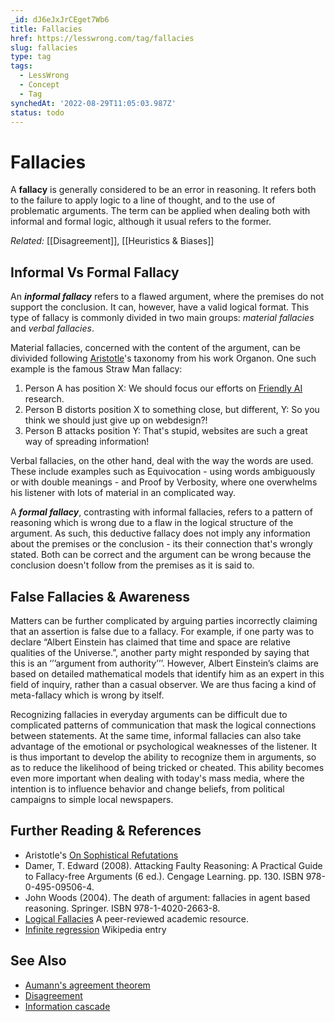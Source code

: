 ```yaml
---
_id: dJ6eJxJrCEget7Wb6
title: Fallacies
href: https://lesswrong.com/tag/fallacies
slug: fallacies
type: tag
tags:
  - LessWrong
  - Concept
  - Tag
synchedAt: '2022-08-29T11:05:03.987Z'
status: todo
---
```


# Fallacies

A **fallacy** is generally considered to be an error in reasoning. It refers both to the failure to apply logic to a line of thought, and to the use of problematic arguments. The term can be applied when dealing both with informal and formal logic, although it usual refers to the former.

*Related:* [[Disagreement]], [[Heuristics & Biases]]

## Informal Vs Formal Fallacy

An ***informal fallacy*** refers to a flawed argument, where the premises do not support the conclusion. It can, however, have a valid logical format. This type of fallacy is commonly divided in two main groups: *material fallacies* and *verbal fallacies*.

Material fallacies, concerned with the content of the argument, can be divivided following [Aristotle](http://en.wikipedia.org/wiki/Aristotle)'s taxonomy from his work Organon. One such example is the famous Straw Man fallacy:

1. Person A has position X: We should focus our efforts on [Friendly AI](https://wiki.lesswrong.com/wiki/Friendly_AI) research.
2. Person B distorts position X to something close, but different, Y: So you think we should just give up on webdesign?!
3. Person B attacks position Y: That's stupid, websites are such a great way of spreading information!

Verbal fallacies, on the other hand, deal with the way the words are used. These include examples such as Equivocation - using words ambiguously or with double meanings - and Proof by Verbosity, where one overwhelms his listener with lots of material in an complicated way.

A ***formal fallacy***, contrasting with informal fallacies, refers to a pattern of reasoning which is wrong due to a flaw in the logical structure of the argument. As such, this deductive fallacy does not imply any information about the premises or the conclusion - its their connection that's wrongly stated. Both can be correct and the argument can be wrong because the conclusion doesn't follow from the premises as it is said to.

## False Fallacies & Awareness

Matters can be further complicated by arguing parties incorrectly claiming that an assertion is false due to a fallacy. For example, if one party was to declare “Albert Einstein has claimed that time and space are relative qualities of the Universe.”, another party might responded by saying that this is an ‘’’argument from authority’’’. However, Albert Einstein’s claims are based on detailed mathematical models that identify him as an expert in this field of inquiry, rather than a casual observer. We are thus facing a kind of meta-fallacy which is wrong by itself.

Recognizing fallacies in everyday arguments can be difficult due to complicated patterns of communication that mask the logical connections between statements. At the same time, informal fallacies can also take advantage of the emotional or psychological weaknesses of the listener. It is thus important to develop the ability to recognize them in arguments, so as to reduce the likelihood of being tricked or cheated. This ability becomes even more important when dealing with today's mass media, where the intention is to influence behavior and change beliefs, from political campaigns to simple local newspapers.

## Further Reading & References

- Aristotle's [On Sophistical Refutations](http://etext.library.adelaide.edu.au/a/aristotle/sophistical/)
- Damer, T. Edward (2008). Attacking Faulty Reasoning: A Practical Guide to Fallacy-free Arguments (6 ed.). Cengage Learning. pp. 130. ISBN 978-0-495-09506-4.
- John Woods (2004). The death of argument: fallacies in agent based reasoning. Springer. ISBN 978-1-4020-2663-8.
- [Logical Fallacies](http://www.iep.utm.edu/fallacy/) A peer-reviewed academic resource.
- [Infinite regression](http://en.wikipedia.org/wiki/Infinite_regress) Wikipedia entry

## See Also

- [Aumann's agreement theorem](https://lessestwrong.com/tag/aumann-s-agreement-theorem)
- [Disagreement](https://lessestwrong.com/tag/disagreement)
- [Information cascade](https://lessestwrong.com/tag/information-cascades)
